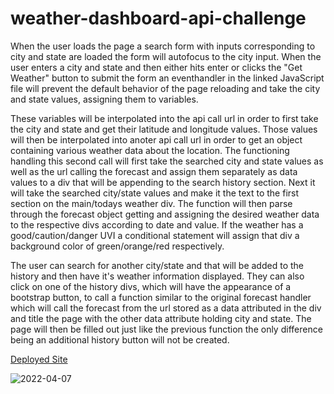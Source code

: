 # weather-dashboard-api-challenge

When the user loads the page a search form with inputs corresponding to city and state are loaded
the form will autofocus to the city input. When the user enters a city and state and then either hits enter 
or clicks the "Get Weather" button to submit the form an eventhandler in the linked JavaScript file 
will prevent the default behavior of the page reloading and take the city and state values, 
assigning them to variables.

These variables will be interpolated into the api call url in order to first take the city and state
and get their latitude and longitude values. Those values will then be interpolated into anoter api call url
in order to get an object containing various weather data about the location. The functioning handling this second call
will first take the searched city and state values as well as the url calling the forecast and assign them 
separately as data values to a div that will be appending to the search history section. Next it will take the searched city/state values and make it the text to the first section on the main/todays weather div.
The function will then parse through the forecast object getting and assigning the desired weather data
to the respective divs according to date and value. If the weather has a good/caution/danger UVI a conditional statement
will assign that div a background color of green/orange/red respectively.

The user can search for another city/state and that will be added to the history and then have it's weather
information displayed. They can also click on one of the history divs, which will have the appearance of a 
bootstrap button, to call a function similar to the original forecast handler which will call the forecast
from the url stored as a data attributed in the div and title the page with the other data attribute holding
city and state. The page will then be filled out just like the previous function the only difference being
an additional history button will not be created.

[Deployed Site](https://jpmare29.github.io/weather-dashboard-api-challenge/)

![2022-04-07](https://user-images.githubusercontent.com/74988217/162323629-72c9914f-44e2-4fed-acbe-796e7bc86fbb.png)
